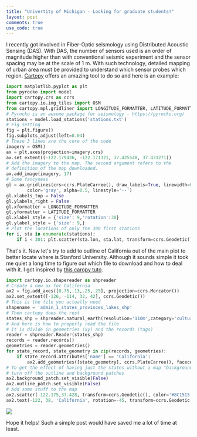 ```yaml
---
title: "Univertity of Michigan - Looking for graduate students!"
layout: post
comments: true
use_code: true
---
```


I recently got involved in Fiber-Optic seismology using Distributed Acoustic Sensing (DAS). With DAS, the number of sensors used is an order of magnitude higher than with conventional seismic experiment and the sensor spacing may be at the scale of 1 m. 
With such technology, detailed mapping of urban area must be provided to understand which sensor probes which region. [Cartopy](https://scitools.org.uk/cartopy/docs/latest/) offers an amazing tool to do so and here is an example: 

```py
import matplotlib.pyplot as plt
from pyrocko import model
import cartopy.crs as ccrs
from cartopy.io.img_tiles import OSM
from cartopy.mpl.gridliner import LONGITUDE_FORMATTER, LATITUDE_FORMATTER
# Pyrocko is an awsome package for seismology - https://pyrocko.org/
stations = model.load_stations('stations.txt')
# Fig setting
fig = plt.figure()
fig.subplots_adjust(left=0.04)
# These 3 lines are the core of the code
imagery = OSM()
ax = plt.axes(projection=imagery.crs)
ax.set_extent((-122.179436, -122.171321, 37.425548, 37.431271))
# Add the imagery to the map. The second argument refers to the 
# definition of the map downloaded.
ax.add_image(imagery, 17)
# Some fancyness
gl = ax.gridlines(crs=ccrs.PlateCarree(), draw_labels=True, linewidth=0, \
        color='gray', alpha=0.5, linestyle='--')
gl.xlabels_top = False
gl.ylabels_right = False
gl.xformatter = LONGITUDE_FORMATTER
gl.yformatter = LATITUDE_FORMATTER
gl.xlabel_style = {'size': 9,'rotation':30}
gl.ylabel_style = {'size': 9,}
# Plot the locations of only the 300 first stations
for i, sta in enumerate(stations):
    if i < 301: plt.scatter(sta.lon, sta.lat, transform=ccrs.Geodetic(),color='k',s=1)
```

That's it. Now let's try to add to outline of California out of the main plot to better locate where is Stanford University. Although it sounds simple it took me quiet a long time to figure out which file to download and how to deal with it. I got inspired by [this caropy tuto](https://scitools.org.uk/cartopy/docs/v0.15/examples/hurricane_katrina.html). 

```py
import cartopy.io.shapereader as shpreader
# Create a new ax for California
ax2 = fig.add_axes([0.75,.13,.25,.25], projection=ccrs.Mercator())
ax2.set_extent([-126, -114, 32, 42], ccrs.Geodetic())  
# This is the file you actually need
shapename = 'admin_1_states_provinces_lakes_shp'
# Then cartopy does the rest
states_shp = shpreader.natural_earth(resolution='110m',category='cultural', name=shapename)
# And here is how to properly read the file
# It is divide in geometries (xy) and the records (tags)
reader = shpreader.Reader(states_shp)
records = reader.records()
geometries = reader.geometries()
for state_record, state_geometry in zip(records, geometries):
    if state_record.attributes['name'] == 'California':
        ax2.add_geometries([state_geometry], ccrs.PlateCarree(), facecolor='none', edgecolor='k')
# To get the effect of having just the states without a map "background"
# turn off the outline and background patches
ax2.background_patch.set_visible(False)
ax2.outline_patch.set_visible(False)
# Add some stuff to the map
ax2.scatter(-122.175,37.428, transform=ccrs.Geodetic(), color='#8C1515', marker='*',s=50)
ax2.text(-122, 38, 'California', rotation=-45, transform=ccrs.Geodetic())
```

![](https://zackspica.github.com/images/map.png)

Hope it helps! Such a simple post would have saved me a lot of time at least. 


